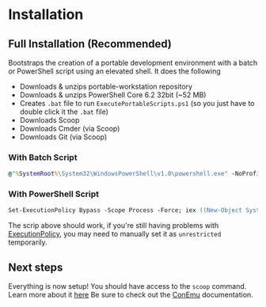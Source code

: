 # Installation

## Full Installation (Recommended)

Bootstraps the creation of a portable development environment with a batch or PowerShell script using an elevated shell. It does the following

* Downloads & unzips portable-workstation repository
* Downloads & unzips PowerShell Core 6.2 32bit (~52 MB)
* Creates `.bat` file to run `ExecutePortableScripts.ps1` (so you just have to double click it the `.bat` file)
* Downloads Scoop
* Downloads Cmder (via Scoop)
* Downloads Git (via Scoop)

### With Batch Script

```cmd
@"%SystemRoot%\System32\WindowsPowerShell\v1.0\powershell.exe" -NoProfile -InputFormat None -ExecutionPolicy Bypass -Command "iex ((New-Object System.Net.WebClient).DownloadString('https://raw.githubusercontent.com/eankeen/portable-workstation/master/install/InstallFull.ps1'))"
```

### With PowerShell Script

```ps
Set-ExecutionPolicy Bypass -Scope Process -Force; iex ((New-Object System.Net.WebClient).DownloadString('https://raw.githubusercontent.com/eankeen/portable-workstation/master/install/InstallFull.ps1'))
```

The scrip above should work, if you're still having problems with [ExecutionPolicy](https://docs.microsoft.com/en-us/powershell/module/microsoft.powershell.core/about/about_execution_policies?view=powershell-6), you may need to manually set it as `unrestricted` temporarily.

## Next steps

Everything is now setup!
You should have access to the `scoop` command. Learn more about it [here](https://github.com/lukesampson/scoop)
Be sure to check out the [ConEmu](https://conemu.github.io/en/ConEmuEnvironment.html) documentation.
